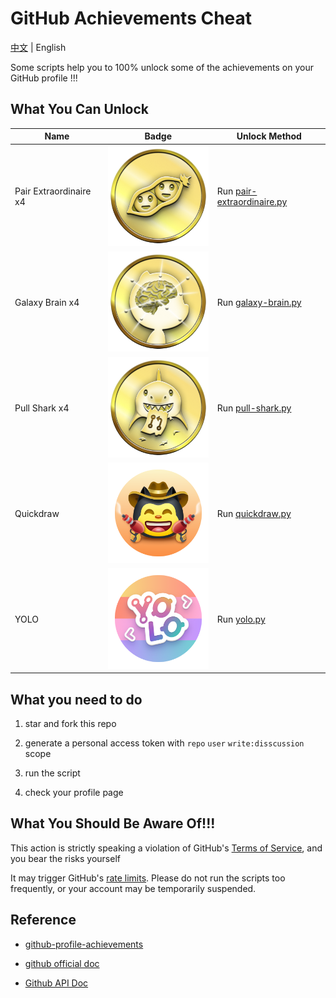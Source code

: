 # GitHub Achievements Cheat

[中文](./README-zh.md) | English

Some scripts help you to 100% unlock some of the achievements on your GitHub profile !!!

## What You Can Unlock

| Name                   | Badge                                                                                                  | Unlock Method                                        |
|------------------------|--------------------------------------------------------------------------------------------------------|------------------------------------------------------|
| Pair Extraordinaire x4 | <img alt="Pair Extraordinaire Badge" src="/images/pair-extraordinaire-gold.png" style="width: 180px;"> | Run [pair-extraordinaire.py](pair-extraordinaire.py) |
| Galaxy Brain x4        | <img alt="Galaxy Brain Badge" src="/images/galaxy-brain-gold.png" style="width: 180px;">               | Run [galaxy-brain.py](galaxy-brain.py)               |
| Pull Shark x4          | <img alt="Pull Shark Badge" src="/images/pull-shark-gold.png" style="width: 180px;">                   | Run [pull-shark.py](pull-shark.py)                   |
| Quickdraw              | <img alt="Quickdraw Badge" src="/images/quickdraw-default.png" style="width: 180px;">                  | Run [quickdraw.py](quickdraw.py)                     |
| YOLO                   | <img alt="YOLO Badge" src="/images/yolo-default.png" style="width: 180px;">                            | Run [yolo.py](yolo.py)                               |

## What you need to do

1. star and fork this repo

2. generate a personal access token with `repo` `user` `write:disscussion`  scope

3. run the script

4. check your profile page

## What You Should Be Aware Of!!!

This action is strictly speaking a violation of GitHub's [Terms of Service](https://docs.github.com/en/site-policy/acceptable-use-policies/github-acceptable-use-policies), and you bear the risks yourself

It may trigger GitHub's [rate limits](https://docs.github.com/en/rest/using-the-rest-api/rate-limits-for-the-rest-api). Please do not run the scripts too frequently, or your account may be temporarily suspended.

## Reference

- [github-profile-achievements](https://github.com/Schweinepriester/github-profile-achievements)

- [github official doc](https://docs.github.com/en/account-and-profile/get-started/personalizing-your-profile)

- [Github API Doc](https://docs.github.com/en/rest)